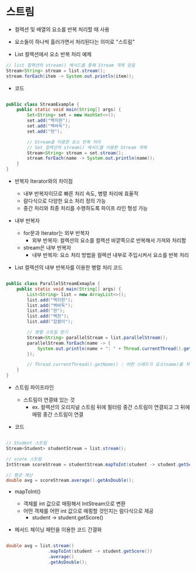 # 스트림

- 컬렉션 및 배열의 요소를 반복 처리할 때 사용
- 요소들이 하나씩 흘러가면서 처리된다는 의미로 "스트림"

- List 컬렉션에서 요소 반복 처리 예제
``` java
// list 컬렉션의 stream() 메서드를 통해 Stream 객체 얻음
Stream<String> stream = list.stream();
stream.forEach(item -> System.out.println(item));
```

- 코드
```java

public class StreamExample {
    public static void main(String[] args) {
        Set<String> set = new HashSet<>();
        set.add("백지헌");
        set.add("백바둑");
        set.add("헌");

        // Stream을 이용한 요소 반복 처리
        // Set 컬렉션의 stream() 메서드를 이용한 Stream 객체
        Stream<String> stream = set.stream();
        stream.forEach(name -> System.out.println(name));
    }
}
```

- 반복자 Iterator와의 차이점
    - 내부 반복자이므로 빠른 처리 속도, 병렬 처리에 효율적
    - 람다식으로 다양한 요소 처리 정의 가능
    - 중간 처리와 최종 처리를 수행하도록 파이프 라인 형성 가능

- 내부 반복자
    - for문과 Iterator는 외부 반복자
        - 외부 반복자: 컬렉션의 요소를 컬렉션 바깥쪽으로 반복해서 가져와 처리함
    - stream은 내부 반복자
        - 내부 반복자: 요소 처리 방법을 컬렉션 내부로 주입시켜서 요소를 반복 처리

- List 컬렉션의 내부 반복자를 이용한 병렬 처리 코드
```java

public class ParallelStreamExmaple {
    public static void main(String[] args) {
        List<String> list = new ArrayList<>();
        list.add("백지헌");
        list.add("백바둑");
        list.add("헌");
        list.add("백헌");
        list.add("찹쌀이");

        // 병렬 스트림 얻기
        Stream<String> parallelStream = list.parallelStream();
        parallelStream.forEach(name -> {
            System.out.println(name + ": " + Thread.currentThread().getName());
        });

        // Thread.currentThread().getName() : 어떤 스레드가 요소(name)를 처리하는지 
    }
}
```

- 스트림 파이프라인
    - 스트림이 연결돼 있는 것
        - ex. 컬렉션의 오리지널 스트림 뒤에 필터링 중간 스트림이 연결되고 그 뒤에 매핑 중간 스트림이 연결

- 코드
```java

// Student 스트림
Stream<Student> studentStream = list.stream();

// score 스트림
IntStream scoreStream = studentStream.mapToInt(student -> student.getScore());  // Student 객체를 getScore()의 리턴값으로 매핑

// 평균 계산
double avg = scoreStream.average().getAsDouble(); 

```
- mapToInt()
    - 객체를 int 값으로 매핑해서 IntStream으로 변환
    - 어떤 객체를 어떤 int 값으로 매핑할 것인지는 람다식으로 제공
        - student -> student.getScore()

- 메서드 체이닝 패턴을 이용한 코드 간결화
```java

double avg = list.stream()
                .mapToInt(student -> student.getScore())
                .average()
                .getAsDouble();

```
